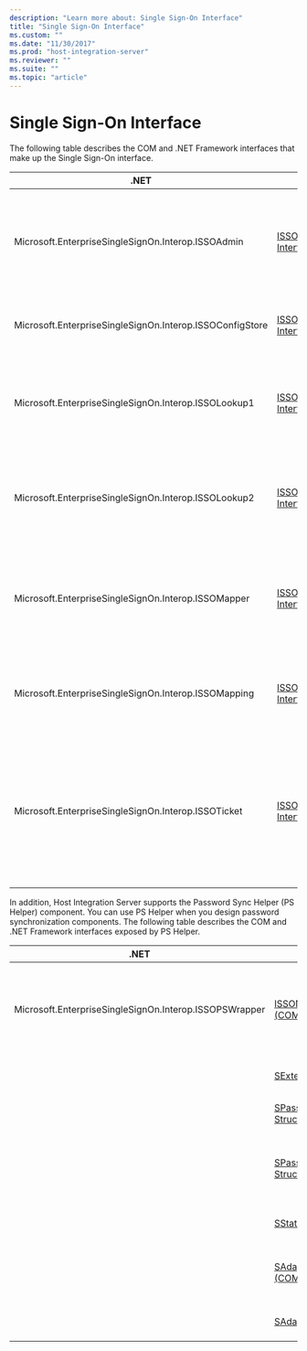 ```yaml
---
description: "Learn more about: Single Sign-On Interface"
title: "Single Sign-On Interface"
ms.custom: ""
ms.date: "11/30/2017"
ms.prod: "host-integration-server"
ms.reviewer: ""
ms.suite: ""
ms.topic: "article"
---
```

# Single Sign-On Interface
The following table describes the COM and .NET Framework interfaces that make up the Single Sign-On interface.  
  
|.NET|COM|Description|  
|----------|---------|-----------------|  
|Microsoft.EnterpriseSingleSignOn.Interop.ISSOAdmin|[ISSOAdmin Interface (COM)](../esso/issoadmin-interface-com.md)|Creates, updates, and deletes an SSO application. Also performs other administration functions.|  
|Microsoft.EnterpriseSingleSignOn.Interop.ISSOConfigStore|[ISSOConfigStore Interface (COM)](../esso/issoconfigstore-interface-com.md)|Gets and sets information in the SSO configuration store.|  
|Microsoft.EnterpriseSingleSignOn.Interop.ISSOLookup1|[ISSOLookup1 Interface (COM)](../esso/issolookup1-interface-com.md)|Enables you to look up the external credentials on a specified application for the current user.|  
|Microsoft.EnterpriseSingleSignOn.Interop.ISSOLookup2|[ISSOLookup2 Interface (COM)](../esso/issolookup2-interface-com.md)|As above, but also enables you to look up the Windows credentials for a specified external user.|  
|Microsoft.EnterpriseSingleSignOn.Interop.ISSOMapper|[ISSOMapper Interface (COM)](../esso/issomapper-interface-com.md)|Enables you to set the external credentials for the current user for a specified application.|  
|Microsoft.EnterpriseSingleSignOn.Interop.ISSOMapping|[ISSOMapping Interface (COM)](../esso/issomapping-interface-com.md)|Creates and maintains the mapping between users and affiliated applications.|  
|Microsoft.EnterpriseSingleSignOn.Interop.ISSOTicket|[ISSOTicket Interface (COM)](../esso/issoticket-interface-com.md)|Creates the ticket that contains the appropriate security information. This ticket is then sent on with the appropriate message from your application.|  
  
 In addition, Host Integration Server supports the Password Sync Helper (PS Helper) component. You can use PS Helper when you design password synchronization components. The following table describes the COM and .NET Framework interfaces exposed by PS Helper.  
  
|.NET|COM|Description|  
|----------|---------|-----------------|  
|Microsoft.EnterpriseSingleSignOn.Interop.ISSOPSWrapper|[ISSONotification Interface (COM)](../esso/issonotification-interface-com.md)|Handles password changes to and from non-Windows operating systems.|  
||[SExternalAccount Structure](../esso/sexternalaccount-structure.md)|Describes an external account.|  
||[SPasswordChange Structure (COM)](../esso/spasswordchange-structure-com.md)|Describes a password change.|  
||[SPasswordChangeComplete Structure (COM)](../esso/spasswordchangecomplete-structure-com.md)|Describes the completion of a password change.|  
||[SStatus Structure (COM)](../esso/sstatus-structure-com.md)|Describes an error or event.|  
||[SAdapterInGroup Structure (COM)](../esso/sadapteringroup-structure-com.md)|Describes the adapters in a given group.|  
||[SAdapter Structure (COM)](../esso/sadapter-structure-com.md)|Describes a specific adapter.|
